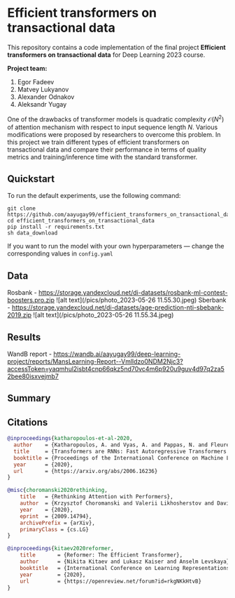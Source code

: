 # Efficient transformers on transactional data
This repository contains a code implementation of the final project **Efficient transformers on transactional data** for Deep Learning 2023 course.

__Project team:__

1) Egor Fadeev
2) Matvey Lukyanov
3) Alexander Odnakov
4) Aleksandr Yugay

One of the drawbacks of transformer models is quadratic complexity $\mathcal{O}(N^2)$ of attention mechanism with respect to input sequence length $N$. Various modifications were proposed by researchers to overcome this problem. In this project we train different types of efficient transformers on transactional data and compare their performance in terms of quality metrics and training/inference time with the standard transformer.


## Quickstart
To run the default experiments, use the following command:
```commandline
git clone https://github.com/aayugay99/efficient_transformers_on_transactional_data
cd efficient_transformers_on_transactional_data
pip install -r requirements.txt
sh data_download
```
If you want to run the model with your own hyperparameters — change the corresponding values in `config.yaml`

## Data
Rosbank - https://storage.yandexcloud.net/di-datasets/rosbank-ml-contest-boosters.pro.zip
![alt text](/pics/photo_2023-05-26 11.55.30.jpeg)
Sberbank - https://storage.yandexcloud.net/di-datasets/age-prediction-nti-sbebank-2019.zip
![alt text](/pics/photo_2023-05-26 11.55.34.jpeg)


## Results
WandB report - https://wandb.ai/aayugay99/deep-learning-project/reports/MansLearning-Report--Vmlldzo0NDM2Njc3?accessToken=yaqmhul2isbt4cnp66qkz5nd70vc4m6p920u9guv4d97q2za52bee80isxvejmb7

## Summary

## Citations

```bibtex
@inproceedings{katharopoulos-et-al-2020,
  author    = {Katharopoulos, A. and Vyas, A. and Pappas, N. and Fleuret, F.},
  title     = {Transformers are RNNs: Fast Autoregressive Transformers with Linear Attention},
  booktitle = {Proceedings of the International Conference on Machine Learning (ICML)},
  year      = {2020},
  url       = {https://arxiv.org/abs/2006.16236}
}
```

```bibtex
@misc{choromanski2020rethinking,
    title   = {Rethinking Attention with Performers},
    author  = {Krzysztof Choromanski and Valerii Likhosherstov and David Dohan and Xingyou Song and Andreea Gane and Tamas Sarlos and Peter Hawkins and Jared Davis and Afroz Mohiuddin and Lukasz Kaiser and David Belanger and Lucy Colwell and Adrian Weller},
    year    = {2020},
    eprint  = {2009.14794},
    archivePrefix = {arXiv},
    primaryClass = {cs.LG}
}
```

```bibtex
@inproceedings{kitaev2020reformer,
    title       = {Reformer: The Efficient Transformer},
    author      = {Nikita Kitaev and Lukasz Kaiser and Anselm Levskaya},
    booktitle   = {International Conference on Learning Representations},
    year        = {2020},
    url         = {https://openreview.net/forum?id=rkgNKkHtvB}
}
```
